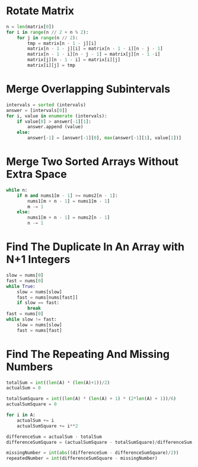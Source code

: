 # Rotate Matrix

```python
n = len(matrix[0])
for i in range(n // 2 + n % 2):
    for j in range(n // 2):
        tmp = matrix[n - 1 - j][i]
        matrix[n - 1 - j][i] = matrix[n - 1 - i][n - j - 1]
        matrix[n - 1 - i][n - j - 1] = matrix[j][n - 1 -i]
        matrix[j][n - 1 - i] = matrix[i][j]
        matrix[i][j] = tmp
```

# Merge Overlapping Subintervals

```python
intervals = sorted (intervals)
answer = [intervals[0]]
for i, value in enumerate (intervals):
	if value[0] > answer[-1][1]:
		answer.append (value)
	else:
		answer[-1] = [answer[-1][0], max(answer[-1][1], value[1])]

```

# Merge Two Sorted Arrays Without Extra Space

```python
while n:
    if m and nums1[m - 1] >= nums2[n - 1]:
        nums1[m + n - 1] = nums1[m - 1]
        m -= 1
    else:
        nums1[m + n - 1] = nums2[n - 1]
        n -= 1

```

# Find The Duplicate In An Array with N+1 Integers

```python
slow = nums[0]
fast = nums[0]
while True:
    slow = nums[slow]
    fast = nums[nums[fast]]
    if slow == fast:
        break
fast = nums[0]
while slow != fast:
    slow = nums[slow]
    fast = nums[fast]

```

# Find The Repeating And Missing Numbers

```python
totalSum = int((len(A) * (len(A)+1))/2)
actualSum = 0

totalSumSquare = int((len(A) * (len(A) + 1) * (2*len(A) + 1))/6)
actualSumSquare = 0

for i in A:
    actualSum += i
    actualSumSquare += i**2

differenceSum = actualSum - totalSum
differenceSumSquare = (actualSumSquare - totalSumSquare)/differenceSum

missingNumber = int(abs((differenceSum - differenceSumSquare)/2))
repeatedNumber = int(differenceSumSquare - missingNumber)

```



